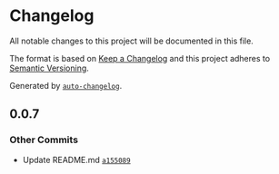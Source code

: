 # Changelog

All notable changes to this project will be documented in this file.

The format is based on [Keep a Changelog](https://keepachangelog.com/en/1.0.0/)
and this project adheres to [Semantic Versioning](https://semver.org/spec/v2.0.0.html).

Generated by [`auto-changelog`](https://github.com/CookPete/auto-changelog).

## 0.0.7

### Other Commits

- Update README.md [`a155089`](https://github.com/scottwestover/github-actions-basics-course/commit/a1550891dd28c492a3e801696987cd022191aa3d)
